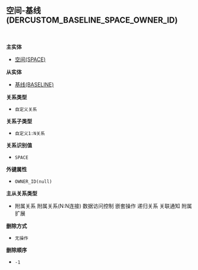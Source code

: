 ## 空间-基线(DERCUSTOM_BASELINE_SPACE_OWNER_ID) <!-- {docsify-ignore-all} -->



<br>
<p class="panel-title"><b>主实体</b></p>

* [空间(SPACE)](module/Wiki/space)

<p class="panel-title"><b>从实体</b></p>

* [基线(BASELINE)](module/Base/baseline)

<p class="panel-title"><b>关系类型</b></p>

* `自定义关系`

<p class="panel-title"><b>关系子类型</b></p>

* `自定义1:N关系`

<p class="panel-title"><b>关系识别值</b></p>

* `SPACE`

<p class="panel-title"><b>外键属性</b></p>

* `OWNER_ID(null)`

<p class="panel-title"><b>主从关系类型</b></p>

* <i class="fa fa-check-square"/></i> 附属关系 <i class="fa fa-square"/></i> 附属关系(N:N连接) <i class="fa fa-check-square"/></i> 数据访问控制 <i class="fa fa-square"/></i> 嵌套操作 <i class="fa fa-square"/></i> 递归关系 <i class="fa fa-square"/></i> 关联通知 <i class="fa fa-square"/></i> 附属扩展

<p class="panel-title"><b>删除方式</b></p>

* `无操作`

<p class="panel-title"><b>删除顺序</b></p>

* `-1`

